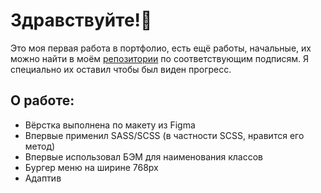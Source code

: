 # Здравствуйте!👋

Это моя первая работа в портфолио, есть ещё работы, начальные, их можно найти в моём [репозитории](https://github.com/Enz0tech?tab=repositories) по соответствующим подписям. Я специально их оставил чтобы был виден прогресс.

## О работе:
* Вёрстка выполнена по макету из Figma
* Впервые применил SASS/SCSS (в частности SCSS, нравится его метод)
* Впервые использовал БЭМ для наименования классов
* Бургер меню на ширине 768px
* Адаптив
